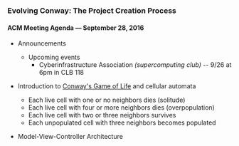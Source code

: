 ### Evolving Conway: The Project Creation Process

#### ACM Meeting Agenda — September 28, 2016

- Announcements
  - Upcoming events
    - Cyberinfrastructure Association *(supercomputing club)* -- 9/26 at 6pm in CLB 118

- Introduction to [Conway's Game of Life](http://www.bitstorm.org/gameoflife/) and cellular automata
  - Each live cell with one or no neighbors dies (solitude)
  - Each live cell with four or more neighbors dies (overpopulation)
  - Each live cell with two or three neighbors survives
  - Each unpopulated cell with three neighbors becomes populated

- Model-View-Controller Architecture
